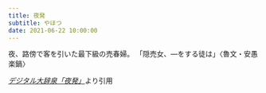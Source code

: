 ```yaml
---
title: 夜発
subtitle: やほつ
date: 2021-06-22 10:00:00
---
```


夜、路傍で客を引いた最下級の売春婦。
「隠売女、―をする徒は」〈魯文・安愚楽鍋〉

<cite>[デジタル大辞泉「夜発」](https://dictionary.goo.ne.jp/word/%E5%A4%9C%E7%99%BA/)</cite>より引用